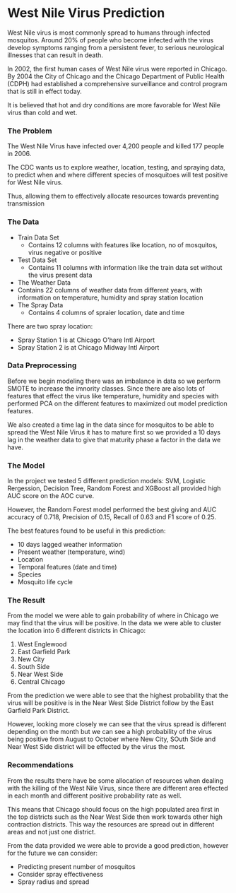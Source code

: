# West Nile Virus Prediction

West Nile virus is most commonly spread to humans through infected mosquitos. Around 20% of people who become infected with the virus develop symptoms ranging from a persistent fever, to serious neurological illnesses that can result in death.

In 2002, the first human cases of West Nile virus were reported in Chicago. By 2004 the City of Chicago and the Chicago Department of Public Health (CDPH) had established a comprehensive surveillance and control program that is still in effect today.

It is believed that hot and dry conditions are more favorable for West Nile virus than cold and wet. 

### The Problem
The West Nile Virus have infected over 4,200 people and killed 177 people in 2006.

The CDC wants us to explore weather, location, testing, and spraying data, to predict when and where different species of mosquitoes will test positive for West Nile virus.

Thus, allowing them to effectively allocate resources towards preventing transmission

### The Data
- Train Data Set
  - Contains 12 columns with features like location, no of mosquitos, virus negative or positive
- Test Data Set
  - Contains 11 columns with information like the train data set without the virus present data
- The Weather Data
 - Contains 22 columns of weather data from different years, with information on temperature, humidity and spray station location
- The Spray Data
  - Contains 4 columns of spraier location, date and time 

There are two spray location:
- Spray Station 1 is at Chicago O'hare Intl Airport
- Spray Station 2 is at Chicago Midway Intl Airport

### Data Preprocessing
Before we begin modeling there was an imbalance in data so we perform SMOTE to increase the imnority classes. Since there are also lots of features that effect the virus like temperature, humidity and species with performed PCA on the different features to maximized out model prediction features.

We also created a time lag in the data since for mosquitos to be able to spread the West Nile Virus it has to mature first so we provided a 10 days lag in the weather data to give that maturity phase a factor in the data we have.

### The Model
In the project we tested 5 different prediction models: SVM, Logistic Rergession, Decision Tree, Random Forest and XGBoost all provided high AUC score on the AOC curve.

However, the Random Forest model performed the best giving and AUC accuracy of 0.718, Precision of 0.15, Recall of 0.63 and F1 score of 0.25.

The best features found to be useful in this prediction:
- 10 days lagged weather information
- Present weather (temperature, wind)
- Location
- Temporal features (date and time)
- Species
- Mosquito life cycle

### The Result
From the model we were able to gain probability of where in Chicago we may find that the virus will be positive. In the data we were able to cluster the location into 6 different districts in Chicago:
1. West Englewood 
2. East Garfield Park
3. New City
4. South Side
5. Near West Side
6. Central Chicago

From the prediction we were able to see that the highest probability that the virus will be positive is in the Near West Side District follow by the East Garfield Park District.

However, looking more closely we can see that the virus spread is different depending on the month but we can see a high probability of the virus being positive from August to October where New City, SOuth Side and Near West Side district will be effected by the virus the most.

### Recommendations
From the results there have be some allocation of resources when dealing with the killing of the West Nile Virus, since there are different area effected in each month and different positive probability rate as well.

This means that Chicago should focus on the high populated area first in the top districts such as the Near West Side then work towards other high contraction districts. This way the resources are spread out in different areas and not just one district.

From the data provided we were able to provide a good prediction, however for the future we can consider:
- Predicting present number of mosquitos
- Consider spray effectiveness
- Spray radius and spread
